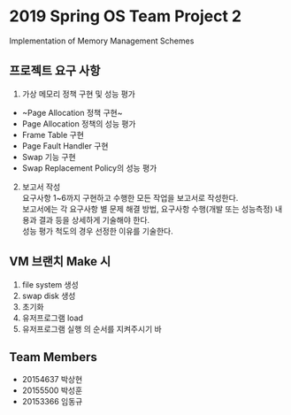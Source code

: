 # 2019 Spring OS Team Project 2
Implementation of Memory Management Schemes 

## 프로젝트 요구 사항 
1. 가상 메모리 정책 구현 및 성능 평가
  - ~Page Allocation 정책 구현~
  - Page Allocation 정책의 성능 평가
  - Frame Table 구현
  - Page Fault Handler 구현
  - Swap 기능 구현
  - Swap Replacement Policy의 성능 평가
2. 보고서 작성<br>
요구사항 1~6까지 구현하고 수행한 모든 작업을 보고서로 작성한다.<br>
보고서에는 각 요구사항 별 문제 해결 방법, 요구사항 수행(개발 또는 성능측정) 내용과 결과 등을 상세하게 기술해야 한다.<br>
성능 평가 척도의 경우 선정한 이유를 기술한다. 

## VM 브랜치 Make 시
1. file system 생성
2. swap disk 생성
3. 초기화
4. 유저프로그램 load
5. 유저프로그램 실행
의 순서를 지켜주시기 바

## Team Members
- 20154637 박상현
- 20155500 박성훈
- 20153366 임동규
